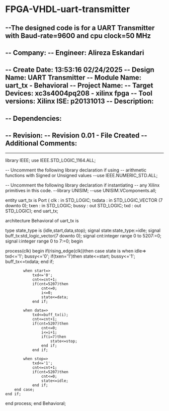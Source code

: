 # FPGA-VHDL-uart-transmitter
--The designed code is for a UART Transmitter with Baud-rate=9600 and cpu clock=50 MHz
----------------------------------------------------------------------------------
-- Company: 
-- Engineer: Alireza Eskandari
-- 
-- Create Date:    13:53:16 02/24/2025 
-- Design Name:   UART Transmitter
-- Module Name:    uart_tx - Behavioral 
-- Project Name: 
-- Target Devices:  xc3s4004pq208 - xilinx fpga
-- Tool versions:   Xilinx ISE: p20131013
-- Description: 
--
-- Dependencies: 
--
-- Revision: 
-- Revision 0.01 - File Created
-- Additional Comments: 
--
----------------------------------------------------------------------------------
library IEEE;
use IEEE.STD_LOGIC_1164.ALL;

-- Uncomment the following library declaration if using
-- arithmetic functions with Signed or Unsigned values
--use IEEE.NUMERIC_STD.ALL;

-- Uncomment the following library declaration if instantiating
-- any Xilinx primitives in this code.
--library UNISIM;
--use UNISIM.VComponents.all;

entity uart_tx is
    Port ( clk : in  STD_LOGIC;
           txdata : in  STD_LOGIC_VECTOR (7 downto 0);
           txen : in  STD_LOGIC;
           bussy : out  STD_LOGIC;
           txd : out  STD_LOGIC);
end uart_tx;

architecture Behavioral of uart_tx is

type state_type is (idle,start,data,stop);
signal state:state_type:=idle;
signal buff_tx:std_logic_vector(7 downto 0);
signal cnt:integer range 0 to 5207:=0;
signal i:integer range 0 to 7:=0;
begin

process(clk)
	begin
	if(rising_edge(clk))then
		case state is
			when idle=>
				txd<='1';
				bussy<='0';
				if(txen='1')then
					state<=start;
					bussy<='1';
					buff_tx<=txdata;
				end if;
				
			when start=>
				txd<='0';
				cnt<=cnt+1;
				if(cnt=5207)then
					cnt<=0;
					i<=0;
					state<=data;
				end if;
				
			when data=>
				txd<=buff_tx(i);
				cnt<=cnt+1;
				if(cnt=5207)then
					cnt<=0;
					i<=i+1;
					if(i=7)then
						state<=stop;
					end if;
				end if;
				
			when stop=>
				txd<='1';
				cnt<=cnt+1;
				if(cnt=5207)then
					cnt<=0;
					state<=idle;
				end if;
		end case;
	end if;
end process;
end Behavioral;


